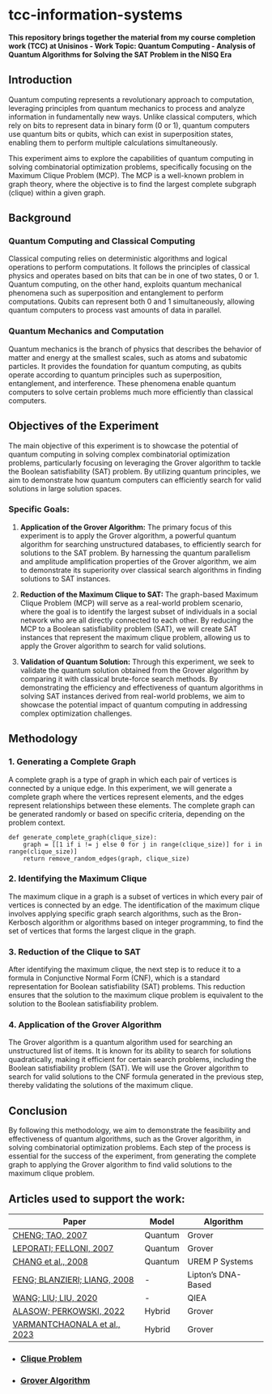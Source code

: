 # tcc-information-systems
**This repository brings together the material from my course completion work (TCC) at Unisinos - Work Topic: Quantum Computing - Analysis of Quantum Algorithms for Solving the SAT Problem in the NISQ Era**


## Introduction

Quantum computing represents a revolutionary approach to computation, leveraging principles from quantum mechanics to process and analyze information in fundamentally new ways. Unlike classical computers, which rely on bits to represent data in binary form (0 or 1), quantum computers use quantum bits or qubits, which can exist in superposition states, enabling them to perform multiple calculations simultaneously.

This experiment aims to explore the capabilities of quantum computing in solving combinatorial optimization problems, specifically focusing on the Maximum Clique Problem (MCP). The MCP is a well-known problem in graph theory, where the objective is to find the largest complete subgraph (clique) within a given graph.

## Background

### Quantum Computing and Classical Computing

Classical computing relies on deterministic algorithms and logical operations to perform computations. It follows the principles of classical physics and operates based on bits that can be in one of two states, 0 or 1. Quantum computing, on the other hand, exploits quantum mechanical phenomena such as superposition and entanglement to perform computations. Qubits can represent both 0 and 1 simultaneously, allowing quantum computers to process vast amounts of data in parallel.

### Quantum Mechanics and Computation

Quantum mechanics is the branch of physics that describes the behavior of matter and energy at the smallest scales, such as atoms and subatomic particles. It provides the foundation for quantum computing, as qubits operate according to quantum principles such as superposition, entanglement, and interference. These phenomena enable quantum computers to solve certain problems much more efficiently than classical computers.

## Objectives of the Experiment

The main objective of this experiment is to showcase the potential of quantum computing in solving complex combinatorial optimization problems, particularly focusing on leveraging the Grover algorithm to tackle the Boolean satisfiability (SAT) problem. By utilizing quantum principles, we aim to demonstrate how quantum computers can efficiently search for valid solutions in large solution spaces.

### Specific Goals:

1. **Application of the Grover Algorithm:** The primary focus of this experiment is to apply the Grover algorithm, a powerful quantum algorithm for searching unstructured databases, to efficiently search for solutions to the SAT problem. By harnessing the quantum parallelism and amplitude amplification properties of the Grover algorithm, we aim to demonstrate its superiority over classical search algorithms in finding solutions to SAT instances.

2. **Reduction of the Maximum Clique to SAT:** The graph-based Maximum Clique Problem (MCP) will serve as a real-world problem scenario, where the goal is to identify the largest subset of individuals in a social network who are all directly connected to each other. By reducing the MCP to a Boolean satisfiability problem (SAT), we will create SAT instances that represent the maximum clique problem, allowing us to apply the Grover algorithm to search for valid solutions.

3. **Validation of Quantum Solution:** Through this experiment, we seek to validate the quantum solution obtained from the Grover algorithm by comparing it with classical brute-force search methods. By demonstrating the efficiency and effectiveness of quantum algorithms in solving SAT instances derived from real-world problems, we aim to showcase the potential impact of quantum computing in addressing complex optimization challenges.


## Methodology

### 1. Generating a Complete Graph

A complete graph is a type of graph in which each pair of vertices is connected by a unique edge. In this experiment, we will generate a complete graph where the vertices represent elements, and the edges represent relationships between these elements. The complete graph can be generated randomly or based on specific criteria, depending on the problem context.

```
def generate_complete_graph(clique_size):
    graph = [[1 if i != j else 0 for j in range(clique_size)] for i in range(clique_size)]
    return remove_random_edges(graph, clique_size)
``` 

### 2. Identifying the Maximum Clique

The maximum clique in a graph is a subset of vertices in which every pair of vertices is connected by an edge. The identification of the maximum clique involves applying specific graph search algorithms, such as the Bron-Kerbosch algorithm or algorithms based on integer programming, to find the set of vertices that forms the largest clique in the graph.

### 3. Reduction of the Clique to SAT

After identifying the maximum clique, the next step is to reduce it to a formula in Conjunctive Normal Form (CNF), which is a standard representation for Boolean satisfiability (SAT) problems. This reduction ensures that the solution to the maximum clique problem is equivalent to the solution to the Boolean satisfiability problem.

### 4. Application of the Grover Algorithm

The Grover algorithm is a quantum algorithm used for searching an unstructured list of items. It is known for its ability to search for solutions quadratically, making it efficient for certain search problems, including the Boolean satisfiability problem (SAT). We will use the Grover algorithm to search for valid solutions to the CNF formula generated in the previous step, thereby validating the solutions of the maximum clique.

## Conclusion

By following this methodology, we aim to demonstrate the feasibility and effectiveness of quantum algorithms, such as the Grover algorithm, in solving combinatorial optimization problems. Each step of the process is essential for the success of the experiment, from generating the complete graph to applying the Grover algorithm to find valid solutions to the maximum clique problem.

## Articles used to support the work:

|                          Paper                   |                  Model               |          Algorithm            |
|--------------------------------------------------|--------------------------------------|-------------------------------|
| [CHENG; TAO, 2007](./papers/QuantumCooperativeSearchAlgorithmFor3SAT.pdf)               |      Quantum | Grover         |
| [LEPORATI; FELLONI, 2007](./papers/ThreeQuantumAlgorithmsToSolve3SAT.pdf)               |      Quantum | Grover         |
| [CHANG et al., 2008](./papers/QuantumCooperativeSearchAlgorithmFor3SAT.pdf)             |      Quantum | UREM P Systems |
| [FENG; BLANZIERI; LIANG, 2008](./papers/ImprovedQuantumInspireEvolutionaryAlgorithmAndItsApplicationTo3SATProblems.pdf) | - | Lipton’s DNA-Based |
| [WANG; LIU; LIU, 2020](./papers/AGenericVariableInputsQuantumAlgorithmFor3SATProblem.pdf) | - | QIEA |
| [ALASOW; PERKOWSKI, 2022](./papers/QuantumAlgorithmForMaximumSatisfiability.pdf) | Hybrid | Grover |
| [VARMANTCHAONALA et al., 2023](./papers/QuantumHybridAlgorithmForSolvingSATProblem.pdf) | Hybrid | Grover |


* ### [Clique Problem](https://cs.stanford.edu/people/eroberts/courses/soco/projects/2003-04/dna-computing/clique.htm)
* ### [Grover Algorithm](https://learning.quantum.ibm.com/course/fundamentals-of-quantum-algorithms/grovers-algorithm)



